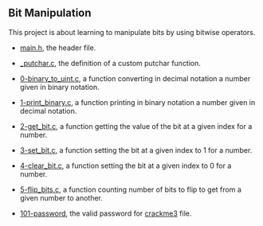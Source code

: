 ## Bit Manipulation

This project is about learning to manipulate bits by using bitwise operators.

* [main.h](https://github.com/gwendalminguy/holbertonschool-low_level_programming/tree/main/bit_manipulation/main.h), the header file.

* [_putchar.c](https://github.com/gwendalminguy/holbertonschool-low_level_programming/blob/main/bit_manipulation/_putchar.c), the definition of a custom putchar function.

* [0-binary_to_uint.c](https://github.com/gwendalminguy/holbertonschool-low_level_programming/tree/main/bit_manipulation/0-binary_to_uint.c), a function converting in decimal notation a number given in binary notation.

* [1-print_binary.c](https://github.com/gwendalminguy/holbertonschool-low_level_programming/tree/main/bit_manipulation/1-print_binary.c), a function printing in binary notation a number given in decimal notation.

* [2-get_bit.c](https://github.com/gwendalminguy/holbertonschool-low_level_programming/tree/main/bit_manipulation/2-get_bit.c), a function getting the value of the bit at a given index for a number.

* [3-set_bit.c](https://github.com/gwendalminguy/holbertonschool-low_level_programming/tree/main/bit_manipulation/3-set_bit.c), a function setting the bit at a given index to 1 for a number.

* [4-clear_bit.c](https://github.com/gwendalminguy/holbertonschool-low_level_programming/tree/main/bit_manipulation/4-clear_bit.c), a function setting the bit at a given index to 0 for a number.

* [5-flip_bits.c](https://github.com/gwendalminguy/holbertonschool-low_level_programming/tree/main/bit_manipulation/5-flip_bits.c), a function counting number of bits to flip to get from a given number to another.

* [101-password](https://github.com/gwendalminguy/holbertonschool-low_level_programming/tree/main/bit_manipulation/101-password), the valid password for [crackme3](https://github.com/hs-hq/0x13.c/blob/main/crackme3) file.
